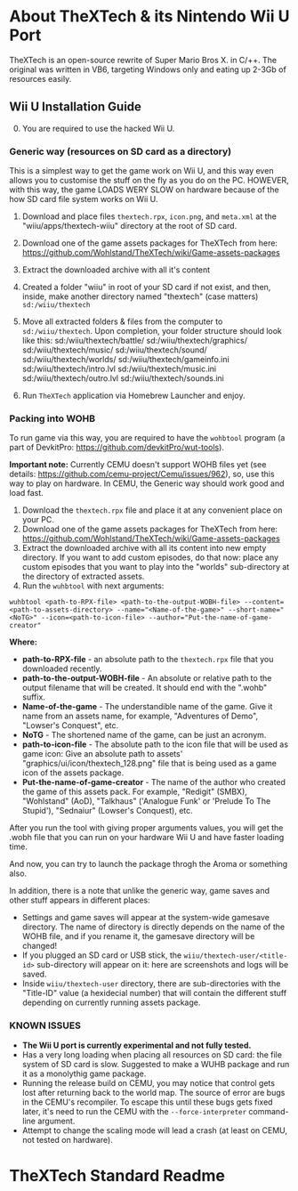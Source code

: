 # About TheXTech & its Nintendo Wii U Port

TheXTech is an open-source rewrite of Super Mario Bros X. in C/++.
The original was written in VB6, targeting Windows only and eating up 2-3Gb of resources easily.

## Wii U Installation Guide

0. You are required to use the hacked Wii U.

### Generic way (resources on SD card as a directory)
This is a simplest way to get the game work on Wii U, and this way even allows you to customise the stuff on the fly as you do on the PC.
HOWEVER, with this way, the game LOADS WERY SLOW on hardware because of the how SD card file system works on Wii U.

1. Download and place files `thextech.rpx`, `icon.png`, and `meta.xml` at the "wiiu/apps/thextech-wiiu" directory at the root of SD card.
2. Download one of the game assets packages for TheXTech from here: https://github.com/Wohlstand/TheXTech/wiki/Game-assets-packages
3. Extract the downloaded archive with all it's content
4. Created a folder "wiiu" in root of your SD card if not exist, and then, inside, make another directory named "thextech" (case matters)
    `sd:/wiiu/thextech`
5. Move all extracted folders & files from the computer to `sd:/wiiu/thextech`.
    Upon completion, your folder structure should look like this:
        sd:/wiiu/thextech/battle/
        sd:/wiiu/thextech/graphics/
        sd:/wiiu/thextech/music/
        sd:/wiiu/thextech/sound/
        sd:/wiiu/thextech/worlds/
        sd:/wiiu/thextech/gameinfo.ini
        sd:/wiiu/thextech/intro.lvl
        sd:/wiiu/thextech/music.ini
        sd:/wiiu/thextech/outro.lvl
        sd:/wiiu/thextech/sounds.ini

6. Run `TheXTech` application via Homebrew Launcher and enjoy.

### Packing into WOHB
To run game via this way, you are required to have the `wohbtool` program (a part of DevkitPro: https://github.com/devkitPro/wut-tools).

**Important note:** Currently CEMU doesn't support WOHB files yet (see details: https://github.com/cemu-project/Cemu/issues/962), so, use this way to play on hardware. In CEMU, the Generic way should work good and load fast.

1. Download the `thextech.rpx` file and place it at any convenient place on your PC.
2. Download one of the game assets packages for TheXTech from here: https://github.com/Wohlstand/TheXTech/wiki/Game-assets-packages
3. Extract the downloaded archive with all its content into new empty directory. If you want to add custom episodes, do that now: place any custom episodes that you want to play into the "worlds" sub-directory at the directory of extracted assets.
4. Run the `wuhbtool` with next arguments:
```
wuhbtool <path-to-RPX-file> <path-to-the-output-WOBH-file> --content=<path-to-assets-directory> --name="<Name-of-the-game>" --short-name="<NoTG>" --icon=<path-to-icon-file> --author="Put-the-name-of-game-creator"
```

**Where:**
- **path-to-RPX-file** - an absolute path to the `thextech.rpx` file that you downloaded recently.
- **path-to-the-output-WOBH-file** - An absolute or relative path to the output filename that will be created. It should end with the ".wohb" suffix.
- **Name-of-the-game** - The understandible name of the game. Give it name from an assets name, for example, "Adventures of Demo", "Lowser's Conquest", etc.
- **NoTG** - The shortened name of the game, can be just an acronym.
- **path-to-icon-file** - The absolute path to the icon file that will be used as game icon: Give an absolute path to assets' "graphics/ui/icon/thextech_128.png" file that is being used as a game icon of the assets package.
- **Put-the-name-of-game-creator** - The name of the author who created the game of this assets pack. For example, "Redigit" (SMBX), "Wohlstand" (AoD), "Talkhaus" ('Analogue Funk' or 'Prelude To The Stupid'), "Sednaiur" (Lowser's Conquest), etc.

After you run the tool with giving proper arguments values, you will get the .wobh file that you can run on your hardware Wii U and have faster loading time.

And now, you can try to launch the package throgh the Aroma or something also.

In addition, there is a note that unlike the generic way, game saves and other stuff appears in different places:
- Settings and game saves will appear at the system-wide gamesave directory. The name of directory is directly depends on the name of the WOHB file, and if you rename it, the gamesave directory will be changed!
- If you plugged an SD card or USB stick, the `wiiu/thextech-user/<title-id>` sub-directory will appear on it: here are screenshots and logs will be saved.
- Inside `wiiu/thextech-user` directory, there are sub-directories with the "Title-ID" value (a hexidecial number) that will contain the different stuff depending on currently running assets package.


### KNOWN ISSUES

- **The Wii U port is currently experimental and not fully tested.**
- Has a very long loading when placing all resources on SD card: the file system of SD card is slow. Suggested to make a WUHB package and run it as a monolythig game package.
- Running the release build on CEMU, you may notice that control gets lost after returning back to the world map. The source of error are bugs in the CEMU's recompiler. To escape this until these bugs gets fixed later, it's need to run the CEMU with the `--force-interpreter` command-line argument.
- Attempt to change the scaling mode will lead a crash (at least on CEMU, not tested on hardware).

# TheXTech Standard Readme
